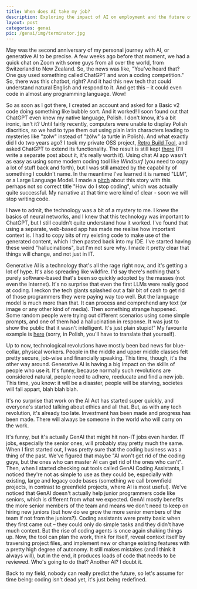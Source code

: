 ```yaml
---
title: When does AI take my job?
description: Exploring the impact of AI on employment and the future of work.
layout: post
categories: genai
pic: /genai/img/terminator.jpg
---
```


May was the second anniversary of my personal journey with AI, or generative AI to be precise. A few weeks ago before that moment, we had a quick chat on Zoom with some guys from all over the world, from Switzerland to New Zealand. So, the news was like, "You've heard that? One guy used something called ChatGPT and won a coding competition." So, there was this chatbot, right? And it had this new tech that could understand natural English and respond to it. And get this – it could even code in almost any programming language. Wow!

So as soon as I got there, I created an account and asked for a Basic v2 code doing something like bubble sort. And it worked! I soon found out that ChatGPT even knew my native language, Polish. I don't know, it's a bit ironic, isn't it? Until fairly recently, computers were unable to display Polish diacritics, so we had to type them out using plain latin characters leading to mysteries like "zolw" instead of "żółw" (a turtle in Polish). And what exactly did I do two years ago? I took my private OSS project, [Retro Build Tool][gradle-retro-plugin], and asked ChatGPT to extend its functionality. The result is still kept [there][gpt-commit] (I'll write a separate post about it, it's really worth it). Using chat AI app wasn't as easy as using some modern coding tool like *Windsurf* (you need to copy a lot of stuff back and forth), but I was still amazed by the capability of something I couldn't name. In the meantime I've learned it is named "LLM", or a Large Language Model. I made a [pitch] about this story with this perhaps not so correct title "How do I stop coding", which was actually quite successful. My narrative at that time were kind of clear - soon we will stop writing code.

I have to admit, the technology was a bit of a mystery to me. I knew the basics of neural networks, and I knew that this technology was important to ChatGPT, but I still couldn't quite understand how it worked. I've found that using a separate, web-based app has made me realise how important context is. I had to copy bits of my existing code to make use of the generated content, which I then pasted back into my IDE. I've started having these weird "hallucinations", but I'm not sure why. I made it pretty clear that things will change, and not just in IT.

Generative AI is a technology that's all the rage right now, and it's getting a lot of hype. It's also spreading like wildfire. I'd say there's nothing that's purely software-based that's been so quickly adopted by the masses (not even the Internet). It's no surprise that even the first LLMs were really good at coding. I reckon the tech giants splashed out a fair bit of cash to get rid of those programmers they were paying way too well. But the language model is much more than that. It can process and comprehend any text (or image or any other kind of media). Then something strange happened. Some random people were trying out different scenarios using some simple prompts, and one of them had a hallucination in response. It was just to show the public that it wasn't intelligent. It's just plain stupid!" My favourite example is [here][matczak] (sorry, in Polish, you'll have to translate that yourself).

Up to now, technological revolutions have mostly been bad news for blue-collar, physical workers. People in the middle and upper middle classes felt pretty secure, job-wise and financially speaking. This time, though, it's the other way around. Generative AI is having a big impact on the skills of people who use it. It's funny, because normally such revolutions are considered natural, people need to adhere, reeducate and find a new job. This time, you know: it will be a disaster, people will be starving, societes will fall appart, blah blah blah. 

It's no surprise that work on the AI Act has started super quickly, and everyone's started talking about ethics and all that. But, as with any tech revolution, it's already too late. Investment has been made and progress has been made. There will always be someone in the world who will carry on the work. 

It's funny, but it's actually GenAI that might hit non-IT jobs even harder. IT jobs, especially the senior ones, will probably stay pretty much the same. When I first started out, I was pretty sure that the coding business was a thing of the past. We've figured that maybe "AI won't get rid of the coding guys, but the ones who can master AI can get rid of the ones who can't". Then, when I started checking out tools called GenAI Coding Assistants, I noticed they're not as simple to use as they could be, especially with existing, large and legacy code bases (something we call brownfield projects, in contrast to greenfield projects, where AI is most useful). We've noticed that GenAI doesn't actually help junior programmers code like seniors, which is different from what we expected. GenAI mostly benefits the more senior members of the team and means we don't need to keep on hiring new juniors (but how do we grow the more senior members of the team if not from the juniors?). Coding assistants were pretty basic when they first came out – they could only do simple tasks and they didn't have much context. But the rise of coding agents is once again shaking things up. Now, the tool can plan the work, think for itself, reveal context itself by traversing project files, and implement new or change existing features with a pretty high degree of autonomy. It still makes mistakes (and I think it always will), but in the end, it produces loads of code that needs to be reviewed. Who's going to do that? Another AI? I doubt it.

Back to my field, nobody can really predict the future, so let's assume for time being: coding isn't dead yet, it's just being redefined.


[gradle-retro-plugin]: gradle-retro-plugin
[gpt-commit]: https://github.com/c64lib/gradle-retro-assembler-plugin/commit/e242f75ae6d459fd15b26890f0bba7f7c7095e48
[pitch]: https://maciejmalecki.github.io/gpt-4-demo/
[matczak]: https://wyborcza.pl/magazyn/7,124059,29586533,marcin-matczak-chatgpt-zmienil-zdanie-i-dopiero-to-mnie-przerazilo.html
